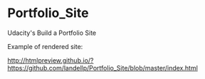 # Portfolio_Site
Udacity's Build a Portfolio Site

Example of rendered site:

http://htmlpreview.github.io/?https://github.com/landellp/Portfolio_Site/blob/master/index.html

